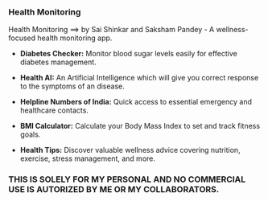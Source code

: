 ### Health Monitoring

Health Monitoring ==> by Sai Shinkar and Saksham Pandey - A wellness-focused health monitoring app.

- **Diabetes Checker:** Monitor blood sugar levels easily for effective diabetes management.

- **Health AI:** An Artificial Intelligence which will give you correct response to the symptoms of an disease.

- **Helpline Numbers of India:** Quick access to essential emergency and healthcare contacts.

- **BMI Calculator:** Calculate your Body Mass Index to set and track fitness goals.

- **Health Tips:** Discover valuable wellness advice covering nutrition, exercise, stress management, and more.


### THIS IS SOLELY FOR MY PERSONAL  AND  NO COMMERCIAL USE IS AUTORIZED BY ME OR MY COLLABORATORS.
